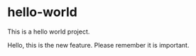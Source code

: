 # hello-world
This is a hello world project.

Hello, this is the new feature. Please remember it is important.
